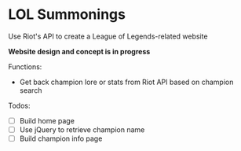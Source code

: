 # LOL Summonings

Use Riot's API to create a League of Legends-related website

**Website design and concept is in progress**

Functions:
- Get back champion lore or stats from Riot API based on champion search

Todos:
- [ ] Build home page
- [ ] Use jQuery to retrieve champion name
- [ ] Build champion info page
